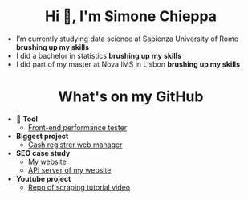 <h1 align="center">Hi 👋, I'm Simone Chieppa</h1>


-  I’m currently studying data science at Sapienza University of Rome   **brushing up my skills**
- I did a bachelor in statistics   **brushing up my skills**
- I did part of my master at Nova IMS in Lisbon  **brushing up my skills**

<h1 align="center">What's on my GitHub</h1>

* 🔨 **Tool**
    * [Front-end performance tester](https://github.com/ludotosk/front-end-benchmark)
* **Biggest project**
    * [Cash registrer web manager](https://github.com/ludotosk/gestore-cassa-custom)
* **SEO case study**
    * [My website](https://github.com/ludotosk/corsi-universitari)
    * [API server of my website](https://github.com/ludotosk/json-corsi-fastify)
* **Youtube project**
    * [Repo of scraping tutorial video](https://github.com/ludotosk/tutorial-scraping)